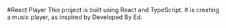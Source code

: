 #React Player
This project is built using React and TypeScript. It is creating a music player, as inspired by Developed By Ed.
